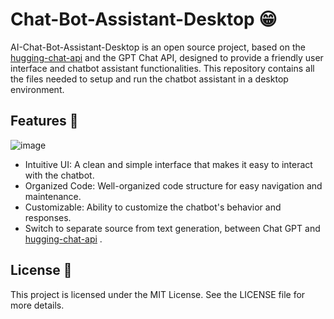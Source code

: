 # Chat-Bot-Assistant-Desktop 😁
AI-Chat-Bot-Assistant-Desktop is an open source project, based on the [hugging-chat-api](https://github.com/Soulter/hugging-chat-api ) and the GPT Chat API, designed to provide a friendly user interface and chatbot assistant functionalities. This repository contains all the files needed to setup and run the chatbot assistant in a desktop environment.

## Features 📝
![image](https://github.com/AndreaKinder/AI-Chat-Bot-Assistant-Desktop/assets/144063021/c8ef1111-3876-428c-a6ee-c66ba1fe181d)

- Intuitive UI: A clean and simple interface that makes it easy to interact with the chatbot.
- Organized Code: Well-organized code structure for easy navigation and maintenance.
- Customizable: Ability to customize the chatbot's behavior and responses.
- Switch to separate source from text generation, between Chat GPT and [hugging-chat-api](https://github.com/Soulter/hugging-chat-api ) .

## License 📝
This project is licensed under the MIT License. See the LICENSE file for more details.
